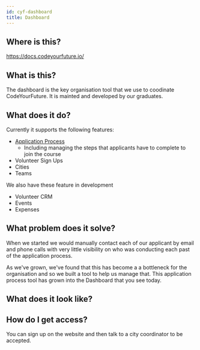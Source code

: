 ```yaml
---
id: cyf-dashboard
title: Dashboard
---
```


## Where is this?

https://docs.codeyourfuture.io/

## What is this?

The dashboard is the key organisation tool that we use to coodinate CodeYourFuture. It is mainted and developed by our graduates. 

## What does it do?

Currently it supports the following features:

* [Application Process](volunteers/application-process.md)
  * Including managing the steps that applicants have to complete to join the course
* Volunteer Sign Ups
* Cities
* Teams

We also have these feature in development

* Volunteer CRM
* Events
* Expenses

## What problem does it solve?

When we started we would manually contact each of our applicant by email and phone calls with very little visibility on who was conducting each past of the application process.

As we've grown, we've found that this has become a a bottleneck for the organisation and so we built a tool to help us manage that. This application process tool has grown into the Dashboard that you see today.

## What does it look like?

## How do I get access?

You can sign up on the website and then talk to a city coordinator to be accepted. 